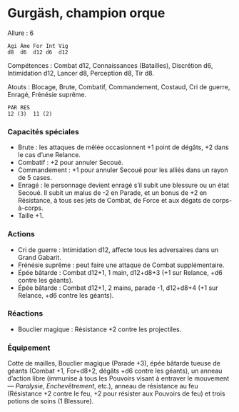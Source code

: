 
# Gurgäsh, champion orque

Allure : 6

	Agi	Âme	For	Int	Vig
	d8	d6	d12	d6	d12

Compétences : Combat d12, Connaissances (Batailles), Discrétion d6, Intimidation d12, Lancer d8, Perception d8, Tir d8.

Atouts : Blocage, Brute, Combatif, Commandement, Costaud, Cri de guerre, Enragé, Frénésie suprême.

	PAR	RES
	12 (3)	11 (2)

### Capacités spéciales
- Brute : les attaques de mêlée occasionnent +1 point de dégâts, +2 dans le cas d’une Relance.
- Combatif : +2 pour annuler Secoué.
- Commandement : +1 pour annuler Secoué pour les alliés dans un rayon de 5 cases.
- Enragé : le personnage devient enragé s’il subit une blessure ou un état Secoué. Il subit un malus de -2 en Parade, et un bonus de +2 en Résistance, à tous ses jets de Combat, de Force et aux dégats de corps-à-corps.
- Taille +1.

### Actions
- Cri de guerre : Intimidation d12, affecte tous les adversaires dans un Grand Gabarit.
- Frénésie suprême : peut faire une attaque de Combat supplémentaire.
- Épée bâtarde : Combat d12+1, 1 main, d12+d8+3 (+1 sur Relance, +d6 contre les géants).
- Épée bâtarde : Combat d12+1, 2 mains, parade -1, d12+d8+4 (+1 sur Relance, +d6 contre les géants).

### Réactions
- Bouclier magique : Résistance +2 contre les projectiles.

### Équipement
Cotte de mailles, Bouclier magique (Parade +3), épée bâtarde tueuse de géants (Combat +1, For+d8+2, dégâts +d6 contre les géants), un anneau d’action libre (immunise à tous les Pouvoirs visant à entraver le mouvement — _Paralysie_, _Enchevêtrement_, etc.), anneau de résistance au feu (Résistance +2 contre le feu, +2 pour résister aux Pouvoirs de feu) et trois potions de soins (1 Blessure).
